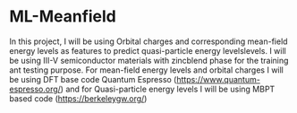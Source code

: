 # ML-Meanfield
In this project, I will be using Orbital charges and corresponding mean-field energy levels as features to predict quasi-particle energy levelslevels.
I will be using III-V semiconductor materials with zincblend phase for the training ant testing purpose. For mean-field energy levels and orbital charges I
will be using DFT base code Quantum Espresso (https://www.quantum-espresso.org/) and for Quasi-particle energy levels I will be using MBPT based code (https://berkeleygw.org/)
